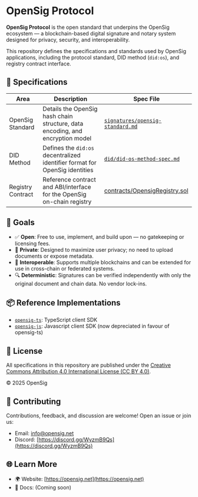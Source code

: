# OpenSig Protocol

**OpenSig Protocol** is the open standard that underpins the OpenSig ecosystem — a blockchain-based digital signature and notary system designed for privacy, security, and interoperability.

This repository defines the specifications and standards used by OpenSig applications, including the protocol standard, DID method (`did:os`), and registry contract interface.

## 📘 Specifications

| Area         | Description                                   | Spec File |
|--------------|-----------------------------------------------|-----------|
| OpenSig Standard | Details the OpenSig hash chain structure, data encoding, and encryption model | [`signatures/opensig-standard.md`](signatures/opensig-standard.md) |
| DID Method   | Defines the `did:os` decentralized identifier format for OpenSig identities | [`did/did-os-method-spec.md`](did/did-os-method-spec.md) |
| Registry Contract | Reference contract and ABI/interface for the OpenSig on-chain registry | [contracts/OpensigRegistry.sol](./contracts/OpensigRegistry.sol) |

## 🎯 Goals

- ✅ **Open**: Free to use, implement, and build upon — no gatekeeping or licensing fees.
- 🔐 **Private**: Designed to maximize user privacy; no need to upload documents or expose metadata.
- 🔁 **Interoperable**: Supports multiple blockchains and can be extended for use in cross-chain or federated systems.
- 🔍 **Deterministic**: Signatures can be verified independently with only the original document and chain data. No vendor lock-ins.

## 📦 Reference Implementations

- [`opensig-ts`](https://github.com/opensig/opensig-ts): TypeScript client SDK
- [`opensig-js`](https://github.com/opensig/opensig-js): Javascript client SDK (now depreciated in favour of opensig-ts)

## 📜 License

All specifications in this repository are published under the [Creative Commons Attribution 4.0 International License (CC BY 4.0)](https://creativecommons.org/licenses/by/4.0/).

© 2025 OpenSig

## 🤝 Contributing

Contributions, feedback, and discussion are welcome! Open an issue or join us:

- Email: [info@opensig.net](mailto:info@opensig.net)
- Discord: [https://discord.gg/WyzmB9Qs](https://discord.gg/WyzmB9Qs)

## 🌐 Learn More

- 🌍 Website: [https://opensig.net](https://opensig.net)
- 📖 Docs: (Coming soon)
